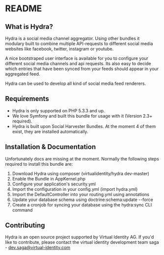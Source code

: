 README
======

What is Hydra?
--------------

Hydra is a social media channel aggregator. Using other bundles it modulary
built to combine multiple API-requests to different social media websites
like facebook, twitter, instagram or youtube.

A nice bootstraped user interface is available for you to configure your
different social media channels and api requests. Its also easy to decide
which entries that have been synced from your feeds should appear in your
aggregated feed.

Hydra can be used to develop all kind of social media feed renderers.

Requirements
------------

* Hydra is only supported on PHP 5.3.3 and up.
* We love Symfony and built this bundle for usage with it (Version 2.3+ required).
* Hydra is built upon Social Harvester Bundles. At the moment 4 of them exist,
they are installed automatically.

Installation & Documentation
----------------------------

Unfortunately docs are missing at the moment. Normally the following steps
required to install this bundle are:

1. Download Hydra using composer (virtualidentity/hydra dev-master)
2. Enable the Bundle in AppKernel.php
3. Configure your application's security.yml
4. Import the configuration in your config.yml (import hydra.yml)
5. Import the DefaultController into your routing.yml using annotations
6. Update your database schema using doctrine:schema:update --force
7. Create a cronjob for syncing your database using the hydra:sync CLI command

Contributing
------------

Hydra is an open source project supported by Virtual Identity AG. If you'd like
to contribute, please contact the virtual identity development team saga -
[dev.saga@virtual-identity.com][1]

[1]: mailto:dev.saga@virtual-identity.com
